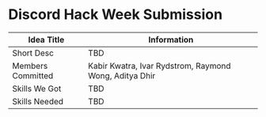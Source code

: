 # Discord Hack Week Submission

| Idea Title        | Information                                            |
|-------------------|--------------------------------------------------------|
| Short Desc        | TBD                                                    |
| Members Committed | Kabir Kwatra, Ivar Rydstrom, Raymond Wong, Aditya Dhir |
| Skills We Got     | TBD                                                    |
| Skills Needed     | TBD                                                    |